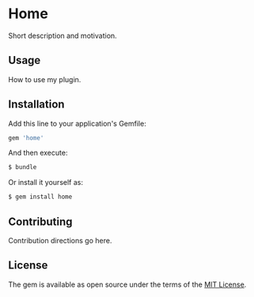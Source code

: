 # Home
Short description and motivation.

## Usage
How to use my plugin.

## Installation
Add this line to your application's Gemfile:

```ruby
gem 'home'
```

And then execute:
```bash
$ bundle
```

Or install it yourself as:
```bash
$ gem install home
```

## Contributing
Contribution directions go here.

## License
The gem is available as open source under the terms of the [MIT License](http://opensource.org/licenses/MIT).
